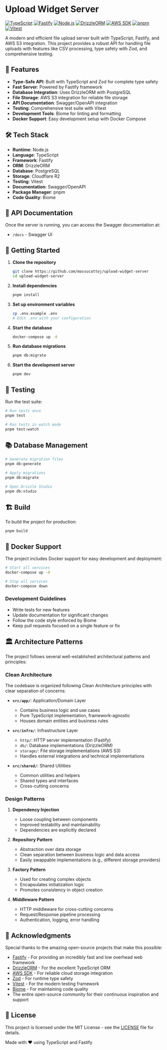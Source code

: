 # Upload Widget Server

[![TypeScript](https://img.shields.io/badge/TypeScript-5.7.3-blue.svg)](https://www.typescriptlang.org/)
[![Fastify](https://img.shields.io/badge/Fastify-5.2.1-green.svg)](https://www.fastify.io/)
[![Node.js](https://img.shields.io/badge/Node.js-20.x-339933.svg)](https://nodejs.org/)
[![DrizzleORM](https://img.shields.io/badge/DrizzleORM-0.39.1-orange.svg)](https://orm.drizzle.team/)
[![AWS SDK](https://img.shields.io/badge/AWS_SDK-3.x-232F3E.svg)](https://aws.amazon.com/sdk-for-javascript/)
[![pnpm](https://img.shields.io/badge/pnpm-Latest-orange.svg)](https://pnpm.io/)
[![Vitest](https://img.shields.io/badge/Vitest-3.0.4-green.svg)](https://vitest.dev/)

A modern and efficient file upload server built with TypeScript, Fastify, and AWS S3 integration. This project provides a robust API for handling file uploads with features like CSV processing, type safety with Zod, and comprehensive testing.

## 🚀 Features

- **Type-Safe API**: Built with TypeScript and Zod for complete type safety
- **Fast Server**: Powered by Fastify framework
- **Database Integration**: Uses DrizzleORM with PostgreSQL
- **File Storage**: AWS S3 integration for reliable file storage
- **API Documentation**: Swagger/OpenAPI integration
- **Testing**: Comprehensive test suite with Vitest
- **Development Tools**: Biome for linting and formatting
- **Docker Support**: Easy development setup with Docker Compose

## 🛠️ Tech Stack

- **Runtime**: Node.js
- **Language**: TypeScript
- **Framework**: Fastify
- **ORM**: DrizzleORM
- **Database**: PostgreSQL
- **Storage**: Cloudflare R2
- **Testing**: Vitest
- **Documentation**: Swagger/OpenAPI
- **Package Manager**: pnpm
- **Code Quality**: Biome

## 📝 API Documentation

Once the server is running, you can access the Swagger documentation at:
- `/docs` - Swagger UI

## 🚀 Getting Started

1. **Clone the repository**
   ```bash
   git clone https://github.com/massucattoj/upload-widget-server
   cd upload-widget-server
   ```

2. **Install dependencies**
   ```bash
   pnpm install
   ```

3. **Set up environment variables**
   ```bash
   cp .env.example .env
   # Edit .env with your configuration
   ```

4. **Start the database**
   ```bash
   docker-compose up -d
   ```

5. **Run database migrations**
   ```bash
   pnpm db:migrate
   ```

6. **Start the development server**
   ```bash
   pnpm dev
   ```

## 🧪 Testing

Run the test suite:

```bash
# Run tests once
pnpm test

# Run tests in watch mode
pnpm test:watch
```

## 📚 Database Management

```bash
# Generate migration files
pnpm db:generate

# Apply migrations
pnpm db:migrate

# Open Drizzle Studio
pnpm db:studio
```

## 🏗️ Build

To build the project for production:

```bash
pnpm build
```

## 🐳 Docker Support

The project includes Docker support for easy development and deployment:

```bash
# Start all services
docker-compose up -d

# Stop all services
docker-compose down
```

### Development Guidelines

- Write tests for new features
- Update documentation for significant changes
- Follow the code style enforced by Biome
- Keep pull requests focused on a single feature or fix


## 🏛️ Architecture Patterns

The project follows several well-established architectural patterns and principles:

### Clean Architecture

The codebase is organized following Clean Architecture principles with clear separation of concerns:

- **`src/app/`**: Application/Domain Layer
  - Contains business logic and use cases
  - Pure TypeScript implementation, framework-agnostic
  - Houses domain entities and business rules

- **`src/infra/`**: Infrastructure Layer
  - `http/`: HTTP server implementation (Fastify)
  - `db/`: Database implementations (DrizzleORM)
  - `storage/`: File storage implementations (AWS S3)
  - Handles external integrations and technical implementations

- **`src/shared/`**: Shared Utilities
  - Common utilities and helpers
  - Shared types and interfaces
  - Cross-cutting concerns

### Design Patterns

1. **Dependency Injection**
   - Loose coupling between components
   - Improved testability and maintainability
   - Dependencies are explicitly declared

2. **Repository Pattern**
   - Abstraction over data storage
   - Clean separation between business logic and data access
   - Easily swappable implementations (e.g., different storage providers)

3. **Factory Pattern**
   - Used for creating complex objects
   - Encapsulates initialization logic
   - Promotes consistency in object creation

4. **Middleware Pattern**
   - HTTP middleware for cross-cutting concerns
   - Request/Response pipeline processing
   - Authentication, logging, error handling

## 👏 Acknowledgments

Special thanks to the amazing open-source projects that make this possible:

- [Fastify](https://www.fastify.io/) - For providing an incredibly fast and low overhead web framework
- [DrizzleORM](https://orm.drizzle.team/) - For the excellent TypeScript ORM
- [AWS SDK](https://aws.amazon.com/sdk-for-javascript/) - For reliable cloud storage integration
- [Zod](https://zod.dev/) - For runtime type safety
- [Vitest](https://vitest.dev/) - For the modern testing framework
- [Biome](https://biomejs.dev/) - For maintaining code quality
- The entire open-source community for their continuous inspiration and support

## 📝 License

This project is licensed under the MIT License - see the [LICENSE](LICENSE) file for details.

Made with ❤️ using TypeScript and Fastify
